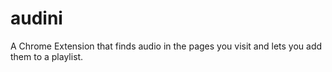 # audini
A Chrome Extension that finds audio in the pages you visit and lets you add them to a playlist.
